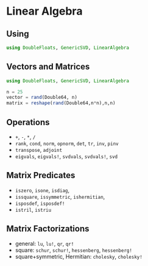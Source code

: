 # Linear Algebra

## Using

```julia
using DoubleFloats, GenericSVD, LinearAlgebra
```

## Vectors and Matrices

```julia
using DoubleFloats, GenericSVD, LinearAlgebra

n = 25
vector = rand(Double64, n)
matrix = reshape(rand(Double64,n*n),n,n)
```

## Operations

- `+`, `-`, `*`, `/`
- `rank`, `cond`, `norm`, `opnorm`, `det`, `tr`, `inv`, `pinv`
- `transpose`, `adjoint`
- `eigvals`, `eigvals!`, `svdvals`, `svdvals!`, `svd`

## Matrix Predicates

- `iszero`, `isone`, `isdiag`, 
- `issquare`, `issymmetric`, `ishermitian`, 
- `isposdef`, `isposdef!`
- `istril`, `istriu`

## Matrix Factorizations

- general: `lu`, `lu!`, `qr`, `qr!`
- square: `schur`, `schur!`, `hessenberg`, `hessenberg!`
- square+symmetric, Hermitian: `cholesky`, `cholesky!`
